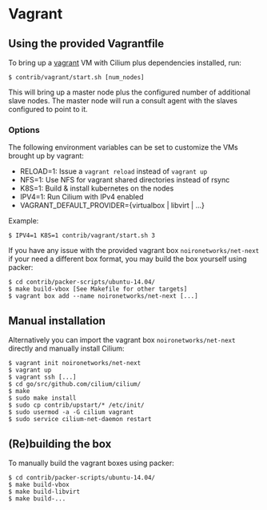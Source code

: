 # Vagrant

## Using the provided Vagrantfile

To bring up a [vagrant](https://www.vagrantup.com/) VM with Cilium plus
dependencies installed, run:

```
$ contrib/vagrant/start.sh [num_nodes]
```

This will bring up a master node plus the configured  number of additional slave
nodes. The master node will run a consult agent with the slaves configured to
point to it.

### Options

The following environment variables can be set to customize the VMs brought up
by vagrant:
 * RELOAD=1: Issue a `vagrant reload` instead of `vagrant up`
 * NFS=1: Use NFS for vagrant shared directories instead of rsync
 * K8S=1: Build & install kubernetes on the nodes
 * IPV4=1: Run Cilium with IPv4 enabled
 * VAGRANT_DEFAULT_PROVIDER={virtualbox | libvirt | ...}

Example:

 ```
 $ IPV4=1 K8S=1 contrib/vagrant/start.sh 3
 ```

If you have any issue with the provided vagrant box `noironetworks/net-next`
if your need a different box format, you may build the box yourself using
packer:

```
$ cd contrib/packer-scripts/ubuntu-14.04/
$ make build-vbox [See Makefile for other targets]
$ vagrant box add --name noironetworks/net-next [...]
```

## Manual installation

Alternatively you can import the vagrant box `noironetworks/net-next` directly
and manually install Cilium:

  ```
  $ vagrant init noironetworks/net-next
  $ vagrant up
  $ vagrant ssh [...]
  $ cd go/src/github.com/cilium/cilium/
  $ make
  $ sudo make install
  $ sudo cp contrib/upstart/* /etc/init/
  $ sudo usermod -a -G cilium vagrant
  $ sudo service cilium-net-daemon restart
  ```

## (Re)building the box

To manually build the vagrant boxes using packer:

```
$ cd contrib/packer-scripts/ubuntu-14.04/
$ make build-vbox
$ make build-libvirt
$ make build-...
```
